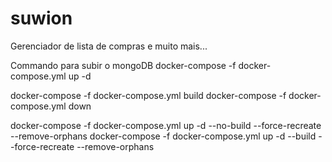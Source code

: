 # suwion
Gerenciador de lista de compras e muito mais...


Commando para subir o mongoDB
docker-compose -f docker-compose.yml up -d


docker-compose -f docker-compose.yml build
docker-compose -f docker-compose.yml down

docker-compose -f docker-compose.yml up -d --no-build --force-recreate --remove-orphans
docker-compose -f docker-compose.yml up -d --build --force-recreate --remove-orphans
